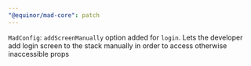 ```yaml
---
"@equinor/mad-core": patch
---
```


`MadConfig`: `addScreenManually` option added for `login`. Lets the developer add login screen to
the stack manually in order to access otherwise inaccessible props
